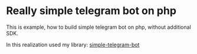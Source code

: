 # Really simple telegram bot on php
This is example, how to build simple telegram bot on php, without additional SDK. 

In this realization used my library: [simple-telegram-bot](https://github.com/Tahrz/simple-telegram-bot/tree/master)